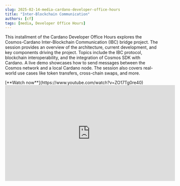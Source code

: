 ```yaml
---
slug: 2025-02-14-media-cardano-developer-office-hours
title: "Inter-Blockchain Communication"
authors: [cf]
tags: [media, Developer Office Hours]
---
```


This installment of the Cardano Developer Office Hours explores the Cosmos-Cardano Inter-Blockchain Communication (IBC) bridge project. The session provides an overview of the architecture, current development, and key components driving the project. Topics include the IBC protocol, blockchain interoperability, and the integration of Cosmos SDK with Cardano. A live demo showcases how to send messages between the Cosmos network and a local Cardano node. The session also covers real-world use cases like token transfers, cross-chain swaps, and more.

<div style={{ textAlign: 'right' }}>
[**Watch now**](https://www.youtube.com/watch?v=ZO17Tg0re40)
</div>

<iframe width="560" height="315" src="https://www.youtube-nocookie.com/embed/ZO17Tg0re40" title="YouTube video player" frameborder="0" allow="accelerometer; autoplay; clipboard-write; encrypted-media; gyroscope; picture-in-picture; web-share" referrerpolicy="strict-origin-when-cross-origin" allowfullscreen></iframe>